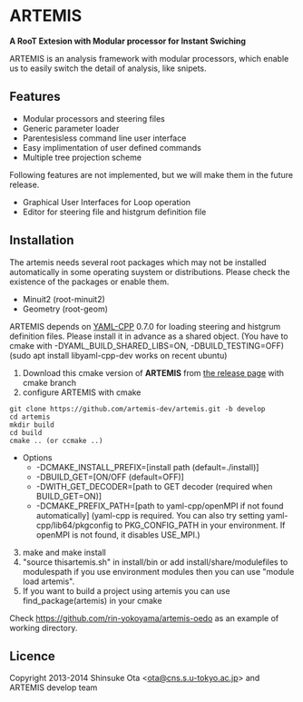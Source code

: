 ARTEMIS
=======

**A RooT Extesion with Modular processor for Instant Swiching**

ARTEMIS is an analysis framework with modular processors, which enable us to easily switch the detail of analysis, like snipets.



Features
--------

* Modular processors and steering files
* Generic parameter loader
* Parentesisless command line user interface
* Easy implimentation of user defined commands
* Multiple tree projection scheme

Following features are not implemented, but we will make them in the future release.

* Graphical User Interfaces for Loop operation
* Editor for steering file and histgrum definition file


Installation
------------

The artemis needs several root packages which may not be installed automatically in some operating suystem or distributions. Please check the existence of the packages or enable them.
* Minuit2 (root-minuit2)
* Geometry (root-geom)

ARTEMIS depends on [YAML-CPP](https://code.google.com/p/yaml-cpp/) 0.7.0 for loading steering and histgrum definition files. Please install it in advance as a shared object. (You have to cmake with -DYAML_BUILD_SHARED_LIBS=ON, -DBUILD_TESTING=OFF)
(sudo apt install libyaml-cpp-dev works on recent ubuntu)


1. Download this cmake version of **ARTEMIS** from [the release page](https://github.com/artemis-dev/artemis) with cmake branch 
1. configure ARTEMIS with cmake
```
git clone https://github.com/artemis-dev/artemis.git -b develop
cd artemis
mkdir build
cd build
cmake .. (or ccmake ..)
```
* Options
  * -DCMAKE_INSTALL_PREFIX=[install path (default=./install)]
  * -DBUILD_GET=[ON/OFF (default=OFF)]
  * -DWITH_GET_DECODER=[path to GET decoder (required when BUILD_GET=ON)]
  * -DCMAKE_PREFIX_PATH=[path to yaml-cpp/openMPI if not found automatically] (yaml-cpp is required. You can also try setting yaml-cpp/lib64/pkgconfig to PKG_CONFIG_PATH in your environment. If openMPI is not found, it disables USE_MPI.)
3. make and make install
3. "source thisartemis.sh" in install/bin or add install/share/modulefiles to modulespath if you use environment modules then you can use "module load artemis".
3. If you want to build a project using artemis you can use find_package(artemis) in your cmake

Check https://github.com/rin-yokoyama/artemis-oedo as an example of working directory.

Licence
-------
Copyright 2013-2014 Shinsuke Ota <<ota@cns.s.u-tokyo.ac.jp>> and ARTEMIS develop team
